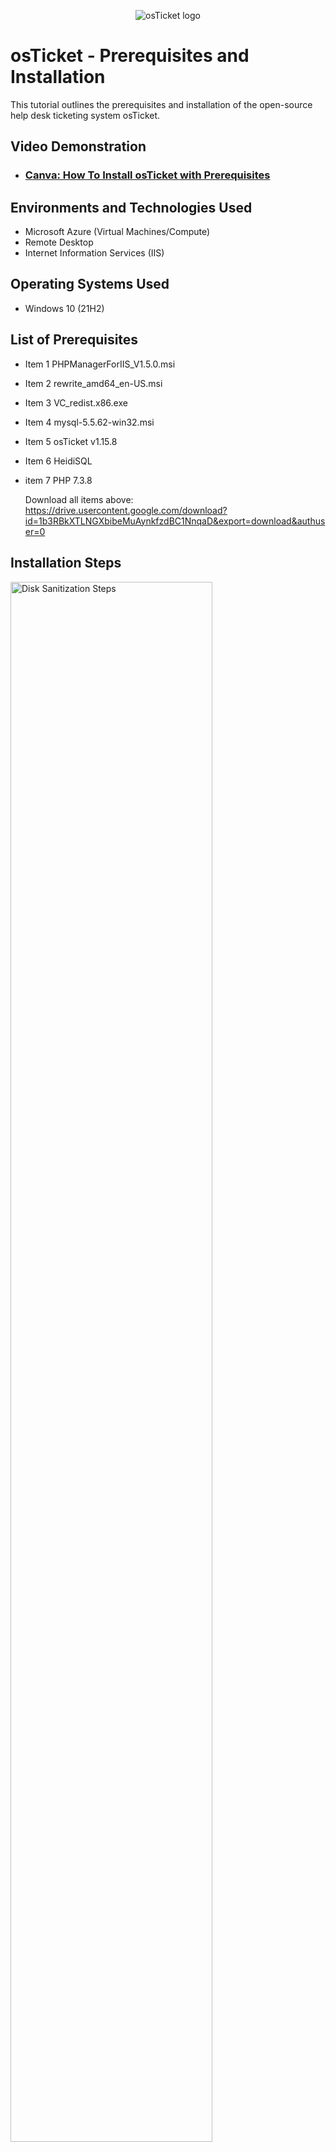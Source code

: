 <p align="center">
<img src="https://i.imgur.com/Clzj7Xs.png" alt="osTicket logo"/>
</p>

<h1>osTicket - Prerequisites and Installation</h1>
This tutorial outlines the prerequisites and installation of the open-source help desk ticketing system osTicket.<br />


<h2>Video Demonstration</h2>

- ### [Canva: How To Install osTicket with Prerequisites](https://www.canva.com/design/DAGYubtCWMU/sCEPONvSN3-4I03jDesUdA/edit?utm_content=DAGYubtCWMU&utm_campaign=designshare&utm_medium=link2&utm_source=sharebutton)

<h2>Environments and Technologies Used</h2>

- Microsoft Azure (Virtual Machines/Compute)
- Remote Desktop
- Internet Information Services (IIS)

<h2>Operating Systems Used </h2>

- Windows 10</b> (21H2)

<h2>List of Prerequisites</h2>

- Item 1 PHPManagerForIIS_V1.5.0.msi
- Item 2 rewrite_amd64_en-US.msi
- Item 3 VC_redist.x86.exe
- Item 4 mysql-5.5.62-win32.msi
- Item 5 osTicket v1.15.8
- Item 6 HeidiSQL
- item 7 PHP 7.3.8

  Download all items above: https://drive.usercontent.google.com/download?id=1b3RBkXTLNGXbibeMuAynkfzdBC1NnqaD&export=download&authuser=0

<h2>Installation Steps</h2>

<p>
<img src="https://i.imgur.com/BXwMbsJ.png" height="80%" width="80%" alt="Disk Sanitization Steps"/>
</p>
<p>

Open the Control Panel:

Press Windows + R, type control, and hit Enter. This will open the Control Panel.
Navigate to Programs and Features:

In the Control Panel, go to Programs > Turn Windows features on or off under the Programs and Features section.

Enable IIS:

In the Windows Features dialog that appears, scroll down and locate Internet Information Services.

Expand the Internet Information Services node to see more detailed features.

Ensure the following options are selected:

Web Management Tools (including IIS Management Console)

World Wide Web Services > Application Development Features:

Check CGI.

Optionally, you can enable other features like ASP, .NET Extensibility, or ISAPI Extensions depending on your needs.
World Wide Web Services > Common HTTP Features (e.g., Static Content, Default Document, Directory Browsing).
Install IIS:

Click OK to start the installation process.
Windows will now install IIS with the selected features, including CGI. This may take a few minutes depending on your system.


*


For now, install.

-PHP Manager for IIS (PHPManagerForIIS_V1.5.0.msi)

-Rewrite Module (rewrite_amd64_en-US.msi)


*



<p>
<img src="https://i.imgur.com/yyvZull.png" height="80%" width="80%" alt="Disk Sanitization Steps"/>
</p>
<p>


Create the directory C:\PHP

Go into Windows (C:) and Create a new folder(PHP)

Unzip PHP 7.3.8(php-7.3.8-nts-Win32-VC15-x86.zip) to the folder(PHP)

Next, install VC_redist.x86.exe



*



<p>
<img src="https://i.imgur.com/u4MEAgx.png" height="80%" width="80%" alt="Disk Sanitization Steps"/>
</p>
<p>

-install MySQL 5.5.62 (mysql-5.5.62-win32.msi)

Choose Typical Setup when asked which setup to use

After installation, lunch Configuration Wizard

Pick Standard Configuration when asked

This is IMPORTANT

Username: Please note it down

Password: Please note it down


*

<p>
<img src="https://i.imgur.com/UTqTPmd.png" height="80%" width="80%" alt="Disk Sanitization Steps"/>
</p>
<p>

Type IIS on the Windows Search bar and open Internet Information Services(IIS) Manager as an Admin

Click on PHP Manager, then Register new PHP version

Now, browse the PHP folder we created on Windows(C:) and choose php-cgi.exe

Next, reload IIS (Open IIS, Stop and Start the server)


Unzip osTicket-v1.15.8.zip

Copy the “upload” folder and go into Windows(C:) then (inetpub) to (wwwroot) folder and paste the "upload" folder there

Rename the "upload" folder you paste to (osTicket)

This is IMPORTANT, type(osTicket) as it is written

Finish with reloading IIS (Open IIS, Stop and Start the server)


*

<p>
<img src="https://i.imgur.com/9u9cyu7.png" height="80%" width="80%" alt="Disk Sanitization Steps"/>
</p>
<p>

To get to the osTicket site

Open IIS and expand the service on the top left

To sites -> Default -> click osTicket and on the top right click “Browse *:80”

The site should look like the picture above, if not something went wrong and you might have to start all over again

Note that some extensions are not enabled

Go back to IIS, sites -> Default -> osTicket

Double-click PHP Manager

Click “Enable or disable an extension”

Enable: php_imap.dll

Enable: php_intl.dll

Enable: php_opcache.dll

Refresh the osTicket site in your browser, observe the changes

*

IMPORTANT RENAME Again

From: Windows(C:) to\inetpub\wwwroot\osTicket\include\ find(ost-sampleconfig.php) file

Reame (ost-sampleconfig.php) to (ost-config.php)

like before rename(ost-config.php) file as it written

Now to Assign Permissions on (ost-config.php)

Right-click on (ost-config.php)

Property-Security

Disable inheritance -> Remove All

Next, click on Add then Select a Principle 

On the empty box, type what you need to add and click Check Name to see if the system has it

*

<p>
<img src="https://i.imgur.com/NVd6LyW.png" height="80%" width="80%" alt="Disk Sanitization Steps"/>
</p>
<p>

Continue Setting up osTicket in the browser (click Continue)

Name Helpdesk

Default email (receives email from customers)

Type whatever you want on Admin user and Note it down 

Pause and install HeidiSQL.

Open Heidi SQL and click New on the bottom 

The user and Password are the same ones from MySQL 5.5.62 when you set it up, click Open when down.

Right-click on Unnamed on the new tap that opens, click Create new> database

Type the name as it is written (osTicket) then Ok

Back to the osTicket site 

MySQL Database: osTicket

MySQL Username: same as before

MySQL Password: same as before

Click “Install Now!"

Congratulations, hopefully, it is installed with no errors!

Browse to your help desk login page: http://localhost/osTicket/scp/login.php

End Users osTicket URL:
http://localhost/osTicket/






































